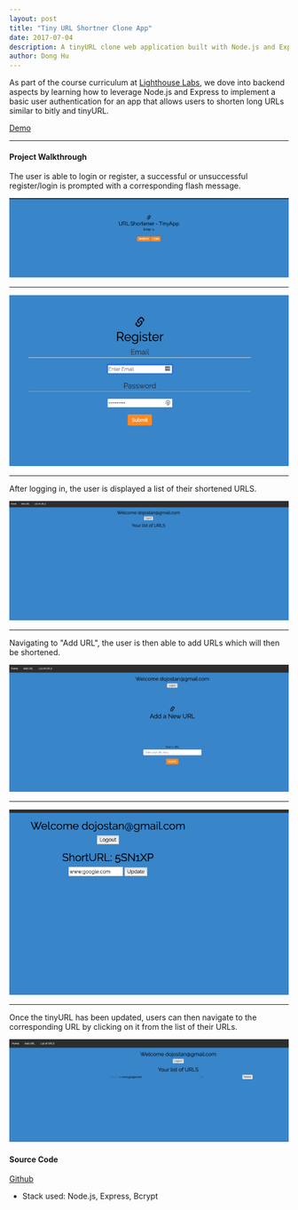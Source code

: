 ```yaml
---
layout: post
title: "Tiny URL Shortner Clone App"
date: 2017-07-04
description: A tinyURL clone web application built with Node.js and Express that allows users to shorten long URLs.
author: Dong Hu
---
```

As part of the course curriculum at [Lighthouse Labs](https://www.lighthouselabs.ca/), we dove into backend aspects by learning how to leverage Node.js and Express to implement a basic user authentication for an app that allows users to shorten long URLs similar to bitly and tinyURL.

[Demo](https://tiny-url-app.herokuapp.com/)

<hr />

#### Project Walkthrough

The user is able to login or register, a successful or unsuccessful register/login is prompted with a corresponding flash message.

![TinyURL2](/assets/images/tiny_url/2.png)

<hr />

![TinyURL3](/assets/images/tiny_url/3.png)

<hr />

After logging in, the user is displayed a list of their shortened URLS.

![TinyURL4](/assets/images/tiny_url/4.png)

<hr />

Navigating to "Add URL", the user is then able to add URLs which will then be shortened.

![TinyURL5](/assets/images/tiny_url/5.png)

<hr />

![TinyURL6](/assets/images/tiny_url/6.png)

<hr />

Once the tinyURL has been updated, users can then navigate to the corresponding URL by clicking on it from the list of their URLs.

![TinyURL7](/assets/images/tiny_url/7.png)

#### Source Code

[Github](https://github.com/chaodonghu/tiny_url_shortener_app)

* Stack used: Node.js, Express, Bcrypt
